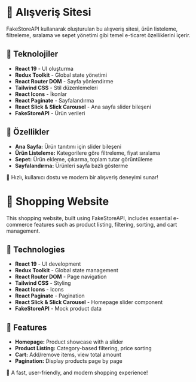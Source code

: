# 🛒 Alışveriş Sitesi

FakeStoreAPI kullanarak oluşturulan bu alışveriş sitesi, ürün listeleme, filtreleme, sıralama ve sepet yönetimi gibi temel e-ticaret özelliklerini içerir.

## 🚀 Teknolojiler
- **React 19** - UI oluşturma  
- **Redux Toolkit** - Global state yönetimi  
- **React Router DOM** - Sayfa yönlendirme  
- **Tailwind CSS** - Stil düzenlemeleri  
- **React Icons** - İkonlar  
- **React Paginate** - Sayfalandırma  
- **React Slick & Slick Carousel** - Ana sayfa slider bileşeni  
- **FakeStoreAPI** - Ürün verileri  

## 📌 Özellikler
- **Ana Sayfa:** Ürün tanıtımı için slider bileşeni  
- **Ürün Listeleme:** Kategorilere göre filtreleme, fiyat sıralama  
- **Sepet:** Ürün ekleme, çıkarma, toplam tutar görüntüleme  
- **Sayfalandırma:** Ürünleri sayfa bazlı gösterme  

🚀 Hızlı, kullanıcı dostu ve modern bir alışveriş deneyimi sunar!

# 🛒 Shopping Website

This shopping website, built using FakeStoreAPI, includes essential e-commerce features such as product listing, filtering, sorting, and cart management.

## 🚀 Technologies
- **React 19** - UI development  
- **Redux Toolkit** - Global state management  
- **React Router DOM** - Page navigation  
- **Tailwind CSS** - Styling  
- **React Icons** - Icons  
- **React Paginate** - Pagination  
- **React Slick & Slick Carousel** - Homepage slider component  
- **FakeStoreAPI** - Mock product data  

## 📌 Features
- **Homepage:** Product showcase with a slider  
- **Product Listing:** Category-based filtering, price sorting  
- **Cart:** Add/remove items, view total amount  
- **Pagination:** Display products page by page
  

🚀 A fast, user-friendly, and modern shopping experience!
